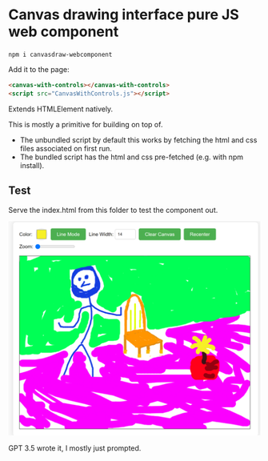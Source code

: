 # Canvas drawing interface pure JS web component

`npm i canvasdraw-webcomponent`

Add it to the page:
```html
<canvas-with-controls></canvas-with-controls>
<script src="CanvasWithControls.js"></script>
```
Extends HTMLElement natively.

This is mostly a primitive for building on top of.

- The unbundled script by default this works by fetching the html and css files associated on first run.
- The bundled script has the html and css pre-fetched (e.g. with npm install).

## Test
Serve the index.html from this folder to test the component out.

![png](./Capture.PNG)

GPT 3.5 wrote it, I mostly just prompted.